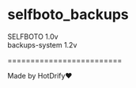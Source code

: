 # selfboto_backups
SELFBOTO 1.0v  
backups-system 1.2v

=========================

Made by HotDrify❤️
